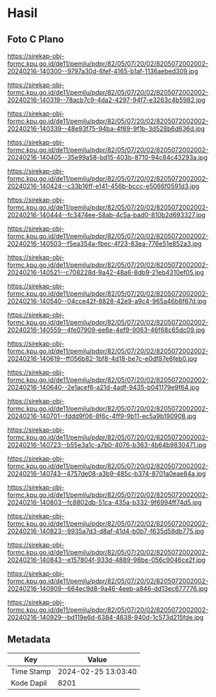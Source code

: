 # Hasil

## Foto C Plano

https://sirekap-obj-formc.kpu.go.id/de11/pemilu/pdpr/82/05/07/20/02/8205072002002-20240216-140300--9797a30d-6fef-4165-b1af-1136aebed309.jpg

https://sirekap-obj-formc.kpu.go.id/de11/pemilu/pdpr/82/05/07/20/02/8205072002002-20240216-140319--78acb7c9-4da2-4297-94f7-e3263c4b5982.jpg

https://sirekap-obj-formc.kpu.go.id/de11/pemilu/pdpr/82/05/07/20/02/8205072002002-20240216-140339--48e93f75-94ba-4f69-9f1b-3d528b6d636d.jpg

https://sirekap-obj-formc.kpu.go.id/de11/pemilu/pdpr/82/05/07/20/02/8205072002002-20240216-140405--35e99a58-bd15-403b-8710-94c84c43293a.jpg

https://sirekap-obj-formc.kpu.go.id/de11/pemilu/pdpr/82/05/07/20/02/8205072002002-20240216-140424--c33b16ff-e141-456b-bccc-e5066f0591d3.jpg

https://sirekap-obj-formc.kpu.go.id/de11/pemilu/pdpr/82/05/07/20/02/8205072002002-20240216-140444--fc3474ee-58ab-4c5a-bad0-810b2d693327.jpg

https://sirekap-obj-formc.kpu.go.id/de11/pemilu/pdpr/82/05/07/20/02/8205072002002-20240216-140503--f5ea354a-fbec-4f23-83ea-776e51e852a3.jpg

https://sirekap-obj-formc.kpu.go.id/de11/pemilu/pdpr/82/05/07/20/02/8205072002002-20240216-140521--c708228d-9a42-48a6-8db9-21eb4310ef05.jpg

https://sirekap-obj-formc.kpu.go.id/de11/pemilu/pdpr/82/05/07/20/02/8205072002002-20240216-140540--04cce42f-8828-42e9-a9c4-965a46b8f67d.jpg

https://sirekap-obj-formc.kpu.go.id/de11/pemilu/pdpr/82/05/07/20/02/8205072002002-20240216-140559--4fe07909-ee6e-4ef9-9063-46f68c65dc09.jpg

https://sirekap-obj-formc.kpu.go.id/de11/pemilu/pdpr/82/05/07/20/02/8205072002002-20240216-140619--ff056b82-1bf8-4d18-be7c-e0df87e6feb0.jpg

https://sirekap-obj-formc.kpu.go.id/de11/pemilu/pdpr/82/05/07/20/02/8205072002002-20240216-140640--2e1acef6-a21d-4adf-9435-b041179e9f64.jpg

https://sirekap-obj-formc.kpu.go.id/de11/pemilu/pdpr/82/05/07/20/02/8205072002002-20240216-140701--fddd9f06-8f6c-4ff9-9b11-ec5a9b190908.jpg

https://sirekap-obj-formc.kpu.go.id/de11/pemilu/pdpr/82/05/07/20/02/8205072002002-20240216-140723--b55e3a1c-a7b0-4076-b363-4b64b9830471.jpg

https://sirekap-obj-formc.kpu.go.id/de11/pemilu/pdpr/82/05/07/20/02/8205072002002-20240216-140743--4757de08-a3b9-485c-b374-8701a0eae84a.jpg

https://sirekap-obj-formc.kpu.go.id/de11/pemilu/pdpr/82/05/07/20/02/8205072002002-20240216-140803--fc8802db-51ca-435a-b332-9f6994ff74d5.jpg

https://sirekap-obj-formc.kpu.go.id/de11/pemilu/pdpr/82/05/07/20/02/8205072002002-20240216-140823--9935a7d3-d8af-41d4-b0b7-f635d58db775.jpg

https://sirekap-obj-formc.kpu.go.id/de11/pemilu/pdpr/82/05/07/20/02/8205072002002-20240216-140843--e157804f-933d-4889-98be-056c9046ce2f.jpg

https://sirekap-obj-formc.kpu.go.id/de11/pemilu/pdpr/82/05/07/20/02/8205072002002-20240216-140909--664ec9d8-9a46-4eeb-a846-dd13ec677776.jpg

https://sirekap-obj-formc.kpu.go.id/de11/pemilu/pdpr/82/05/07/20/02/8205072002002-20240216-140929--bd119e6d-6384-4638-940d-1c573d215fde.jpg


## Metadata

| Key        | Value               |
| ---------- | ------------------- |
| Time Stamp | 2024-02-25 13:03:40 |
| Kode Dapil | 8201                |



